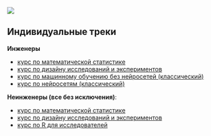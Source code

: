 
<script type="text/javascript" id="MathJax-script" async
  src="https://cdn.jsdelivr.net/npm/mathjax@3/es5/tex-mml-chtml.js">
</script>

<script>
MathJax = {
  tex: {
    inlineMath: [['$', '$'], ['\\(', '\\)']]
  }
};
</script>
<script id="MathJax-script" async
  src="https://cdn.jsdelivr.net/npm/mathjax@3/es5/tex-chtml.js">
</script>

<img src="https://i.pinimg.com/564x/20/e3/1e/20e31e8d782209be6c1ba462a9622621.jpg" style="display: block; margin: 0 auto"/>

## Индивидуальные треки

**Инженеры**

- [курс по математической статистике](https://youtube.com/playlist?list=PLVEhMH4rmwDzBtS2gGnKFhMrJVz7YmWao&feature=shared)
- [курс по дизайну исследований и экспериментов](https://youtube.com/playlist?list=PLVEhMH4rmwDyUOODK7mVq1T3tZJV46Dbq&feature=shared)
- [курс по машинному обучению без нейросетей (классический)](https://ods.ai/tracks/mlcourse_ai)
- [курс по нейросетям (классический)](https://dlcourse.ai/)

**Неинженеры (все без исключения)**:

- [курс по математической статистике](https://youtube.com/playlist?list=PLVEhMH4rmwDzBtS2gGnKFhMrJVz7YmWao&feature=shared)
- [курс по дизайну исследований и экспериментов](https://youtube.com/playlist?list=PLVEhMH4rmwDyUOODK7mVq1T3tZJV46Dbq&feature=shared)
- [курс по R для исследователей](https://stepik.org/course/497/promo)

